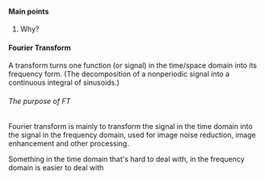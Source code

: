 #### Main points
1. Why?


#### Fourier Transform
A transform turns one function (or signal) in the time/space domain into its frequency form. (The decomposition of a nonperiodic signal into a continuous integral of sinusoids.)

###### The purpose of FT
Fourier transform is mainly to transform the signal in the time domain into the signal in the frequency domain, used for image noise reduction, image enhancement and other processing.

Something in the time domain that's hard to deal with, in the frequency domain is easier to deal with